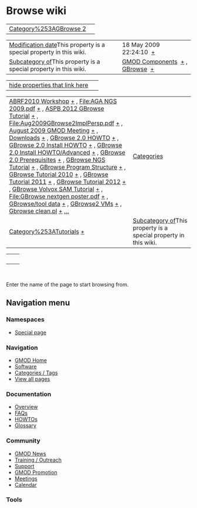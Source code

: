 



<span id="top"></span>




# <span dir="auto">Browse wiki</span>






|                                                                     |     |
|---------------------------------------------------------------------|-----|
| [Category%253AGBrowse 2](/wiki/Category%253AGBrowse_2 "Category%253AGBrowse 2") |     |

|  |  |
|----|----|
| <span class="smw-highlighter" data-type="1" state="inline" data-title="Property"><span class="smwbuiltin">[Modification date](/wiki/Property:Modification_date "Property:Modification date")</span><span class="smwttcontent">This property is a special property in this wiki.</span></span> | <span class="smwb-value">18 May 2009 22:24:10  <span class="smwsearch">[+](/wiki/Special%253ASearchByProperty/Modification-20date/18-20May-202009-2022:24:10 "Special%253ASearchByProperty/Modification-20date/18-20May-202009-2022:24:10")</span></span> |
| <span class="smw-highlighter" data-type="1" state="inline" data-title="Property"><span class="smwbuiltin">[Subcategory of](/wiki/Property:Subcategory_of "Property:Subcategory of")</span><span class="smwttcontent">This property is a special property in this wiki.</span></span> | <span class="smwb-value">[GMOD Components](/wiki/Category%253AGMOD_Components "Category%253AGMOD Components")  <span class="smwsearch">[+](/wiki/Special%253ASearchByProperty/Subcategory-20of/GMOD-20Components "Special%253ASearchByProperty/Subcategory-20of/GMOD-20Components")</span></span> , <span class="smwb-value">[GBrowse](/wiki/Category%253AGBrowse "Category%253AGBrowse")  <span class="smwsearch">[+](/wiki/Special%253ASearchByProperty/Subcategory-20of/GBrowse "Special%253ASearchByProperty/Subcategory-20of/GBrowse")</span></span> |

<span id="smw_browse_incoming"></span>

|  |  |
|----|----|
| [hide properties that link here](/mediawiki/index.php?title=Special:Browse&offset=0&dir=out&article=Category%253AGBrowse+2)  |  |

|  |  |
|----|----|
| <span class="smwb-ivalue">[ABRF2010 Workshop](/wiki/ABRF2010_Workshop "ABRF2010 Workshop") <span class="smwbrowse">[+](/wiki/Special%253ABrowse/ABRF2010-20Workshop "Special%253ABrowse/ABRF2010-20Workshop")</span></span> , <span class="smwb-ivalue">[File:AGA NGS 2009.pdf](/wiki/File:AGA_NGS_2009.pdf "File:AGA NGS 2009.pdf") <span class="smwbrowse">[+](/wiki/Special%253ABrowse/File:AGA-20NGS-202009.pdf "Special%253ABrowse/File:AGA-20NGS-202009.pdf")</span></span> , <span class="smwb-ivalue">[ASPB 2012 GBrowse Tutorial](/wiki/ASPB_2012_GBrowse_Tutorial "ASPB 2012 GBrowse Tutorial") <span class="smwbrowse">[+](/wiki/Special%253ABrowse/ASPB-202012-20GBrowse-20Tutorial "Special%253ABrowse/ASPB-202012-20GBrowse-20Tutorial")</span></span> , <span class="smwb-ivalue">[File:Aug2009GBrowse2ImplPersp.pdf](/wiki/File:Aug2009GBrowse2ImplPersp.pdf "File:Aug2009GBrowse2ImplPersp.pdf") <span class="smwbrowse">[+](/wiki/Special%253ABrowse/File:Aug2009GBrowse2ImplPersp.pdf "Special%253ABrowse/File:Aug2009GBrowse2ImplPersp.pdf")</span></span> , <span class="smwb-ivalue">[August 2009 GMOD Meeting](/wiki/August_2009_GMOD_Meeting "August 2009 GMOD Meeting") <span class="smwbrowse">[+](/wiki/Special%253ABrowse/August-202009-20GMOD-20Meeting "Special%253ABrowse/August-202009-20GMOD-20Meeting")</span></span> , <span class="smwb-ivalue">[Downloads](/wiki/Downloads "Downloads") <span class="smwbrowse">[+](/wiki/Special%253ABrowse/Downloads "Special%253ABrowse/Downloads")</span></span> , <span class="smwb-ivalue">[GBrowse 2.0 HOWTO](/wiki/GBrowse_2.0_HOWTO "GBrowse 2.0 HOWTO") <span class="smwbrowse">[+](/wiki/Special%253ABrowse/GBrowse-202.0-20HOWTO "Special%253ABrowse/GBrowse-202.0-20HOWTO")</span></span> , <span class="smwb-ivalue">[GBrowse 2.0 Install HOWTO](/wiki/GBrowse_2.0_Install_HOWTO "GBrowse 2.0 Install HOWTO") <span class="smwbrowse">[+](/wiki/Special%253ABrowse/GBrowse-202.0-20Install-20HOWTO "Special%253ABrowse/GBrowse-202.0-20Install-20HOWTO")</span></span> , <span class="smwb-ivalue">[GBrowse 2.0 Install HOWTO/Advanced](/wiki/GBrowse_2.0_Install_HOWTO/Advanced "GBrowse 2.0 Install HOWTO/Advanced") <span class="smwbrowse">[+](/wiki/Special%253ABrowse/GBrowse-202.0-20Install-20HOWTO-2FAdvanced "Special%253ABrowse/GBrowse-202.0-20Install-20HOWTO-2FAdvanced")</span></span> , <span class="smwb-ivalue">[GBrowse 2.0 Prerequisites](/wiki/GBrowse_2.0_Prerequisites "GBrowse 2.0 Prerequisites") <span class="smwbrowse">[+](/wiki/Special%253ABrowse/GBrowse-202.0-20Prerequisites "Special%253ABrowse/GBrowse-202.0-20Prerequisites")</span></span> , <span class="smwb-ivalue">[GBrowse NGS Tutorial](/wiki/GBrowse_NGS_Tutorial "GBrowse NGS Tutorial") <span class="smwbrowse">[+](/wiki/Special%253ABrowse/GBrowse-20NGS-20Tutorial "Special%253ABrowse/GBrowse-20NGS-20Tutorial")</span></span> , <span class="smwb-ivalue">[GBrowse Program Structure](/wiki/GBrowse_Program_Structure "GBrowse Program Structure") <span class="smwbrowse">[+](/wiki/Special%253ABrowse/GBrowse-20Program-20Structure "Special%253ABrowse/GBrowse-20Program-20Structure")</span></span> , <span class="smwb-ivalue">[GBrowse Tutorial 2010](/wiki/GBrowse_Tutorial_2010 "GBrowse Tutorial 2010") <span class="smwbrowse">[+](/wiki/Special%253ABrowse/GBrowse-20Tutorial-202010 "Special%253ABrowse/GBrowse-20Tutorial-202010")</span></span> , <span class="smwb-ivalue">[GBrowse Tutorial 2011](/wiki/GBrowse_Tutorial_2011 "GBrowse Tutorial 2011") <span class="smwbrowse">[+](/wiki/Special%253ABrowse/GBrowse-20Tutorial-202011 "Special%253ABrowse/GBrowse-20Tutorial-202011")</span></span> , <span class="smwb-ivalue">[GBrowse Tutorial 2012](/wiki/GBrowse_Tutorial_2012 "GBrowse Tutorial 2012") <span class="smwbrowse">[+](/wiki/Special%253ABrowse/GBrowse-20Tutorial-202012 "Special%253ABrowse/GBrowse-20Tutorial-202012")</span></span> , <span class="smwb-ivalue">[GBrowse Volvox SAM Tutorial](/wiki/GBrowse_Volvox_SAM_Tutorial "GBrowse Volvox SAM Tutorial") <span class="smwbrowse">[+](/wiki/Special%253ABrowse/GBrowse-20Volvox-20SAM-20Tutorial "Special%253ABrowse/GBrowse-20Volvox-20SAM-20Tutorial")</span></span> , <span class="smwb-ivalue">[File:GBrowse nextgen poster.pdf](/wiki/File:GBrowse_nextgen_poster.pdf "File:GBrowse nextgen poster.pdf") <span class="smwbrowse">[+](/wiki/Special%253ABrowse/File:GBrowse-20nextgen-20poster.pdf "Special%253ABrowse/File:GBrowse-20nextgen-20poster.pdf")</span></span> , <span class="smwb-ivalue">[GBrowse/tool data](/wiki/GBrowse/tool_data "GBrowse/tool data") <span class="smwbrowse">[+](/wiki/Special%253ABrowse/GBrowse-2Ftool-20data "Special%253ABrowse/GBrowse-2Ftool-20data")</span></span> , <span class="smwb-ivalue">[GBrowse2 VMs](/wiki/GBrowse2_VMs "GBrowse2 VMs") <span class="smwbrowse">[+](/wiki/Special%253ABrowse/GBrowse2-20VMs "Special%253ABrowse/GBrowse2-20VMs")</span></span> , <span class="smwb-ivalue">[Gbrowse clean.pl](/wiki/Gbrowse_clean.pl "Gbrowse clean.pl") <span class="smwbrowse">[+](/wiki/Special%253ABrowse/Gbrowse-20clean.pl "Special%253ABrowse/Gbrowse-20clean.pl")</span></span> […](/mediawiki/index.php?title=Special%253ASearchByProperty&property=&value=Category%253AGBrowse+2) | [Categories](/wiki/Special%253ACategories "Special%253ACategories") |
| <span class="smwb-ivalue">[Category%253ATutorials](/wiki/Category%253ATutorials "Category%253ATutorials") <span class="smwbrowse">[+](/wiki/Special%253ABrowse/Category%253ATutorials "Special%253ABrowse/Category%253ATutorials")</span></span> | <span class="smw-highlighter" data-type="1" state="inline" data-title="Property"><span class="smwbuiltin">[Subcategory of](/wiki/Property:Subcategory_of "Property:Subcategory of")</span><span class="smwttcontent">This property is a special property in this wiki.</span></span> |

|     |     |
|-----|-----|
|     |     |

 

Enter the name of the page to start browsing from.  








## Navigation menu



### Namespaces

- <span id="ca-nstab-special">[Special
  page](/wiki/Special%253ABrowse/Category%253AGBrowse_2 "This is a special page, you cannot edit the page itself")</span>






### Navigation



- <span id="n-GMOD-Home">[GMOD Home](/wiki/Main_Page)</span>
- <span id="n-Software">[Software](/wiki/GMOD_Components)</span>
- <span id="n-Categories-.2F-Tags">[Categories /
  Tags](/wiki/Categories)</span>
- <span id="n-View-all-pages">[View all
  pages](/wiki/Special:AllPages)</span>




### Documentation



- <span id="n-Overview">[Overview](/wiki/Overview)</span>
- <span id="n-FAQs">[FAQs](/wiki/Category%253AFAQ)</span>
- <span id="n-HOWTOs">[HOWTOs](/wiki/Category%253AHOWTO)</span>
- <span id="n-Glossary">[Glossary](/wiki/Glossary)</span>




### Community



- <span id="n-GMOD-News">[GMOD News](/wiki/GMOD_News)</span>
- <span id="n-Training-.2F-Outreach">[Training /
  Outreach](/wiki/Training_and_Outreach)</span>
- <span id="n-Support">[Support](/wiki/Support)</span>
- <span id="n-GMOD-Promotion">[GMOD
  Promotion](/wiki/GMOD_Promotion)</span>
- <span id="n-Meetings">[Meetings](/wiki/Meetings)</span>
- <span id="n-Calendar">[Calendar](/wiki/Calendar)</span>




### Tools












<!-- -->




